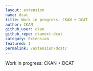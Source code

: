 ```yaml
---
layout: extension
name: dcat
title: Work in progress: CKAN + DCAT
author: CKAN
github_user: ckan
github_repo: ckanext-dcat
category: Extension
featured: 1
permalink: /extension/dcat/
---
```



Work in progress: CKAN + DCAT
